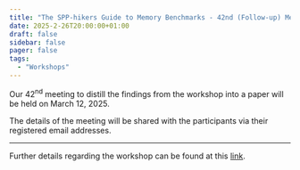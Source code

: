 ```yaml
---
title: "The SPP-hikers Guide to Memory Benchmarks - 42nd (Follow-up) Meeting"
date: 2025-2-26T20:00:00+01:00
draft: false
sidebar: false
pager: false
tags:
  - "Workshops"
---
```


Our 42<sup>nd</sup> meeting to distill the findings from the workshop into a paper will be held on March 12, 2025.

The details of the meeting will be shared with the participants via their registered email addresses.

---

Further details regarding the workshop can be found at this [link](/posts/mini-workshop_2023).
